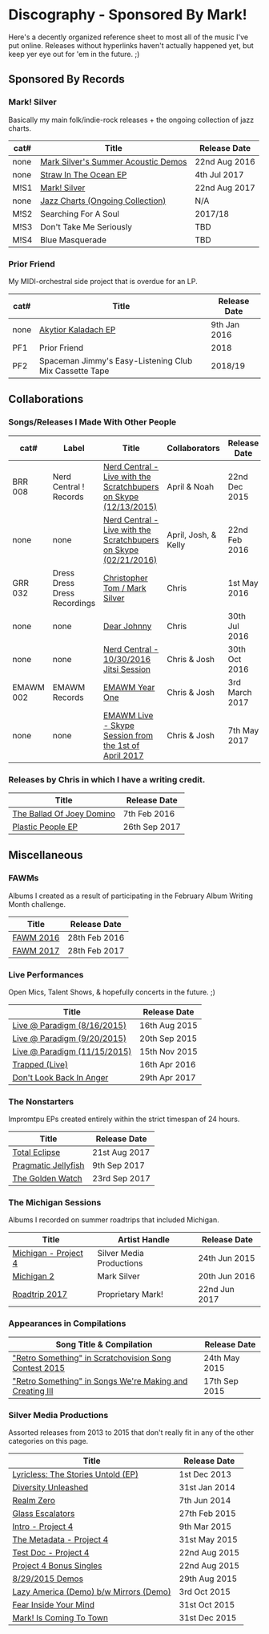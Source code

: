 # Discography - Sponsored By Mark!

Here\'s a decently organized reference sheet to most all of the music I\'ve put online. Releases without hyperlinks haven\'t actually happened yet, but keep yer eye out for \'em in the future. ;)

## Sponsored By Records

### Mark! Silver

Basically my main folk/indie-rock releases + the ongoing collection of jazz charts.

| cat\# | Title | Release Date |
| --- | --- | --- |
| none | [Mark Silver\'s Summer Acoustic Demos](https://marksilver.bandcamp.com/album/mark-silvers-summer-acoustic-demos) | 22nd Aug 2016 |
| none | [Straw In The Ocean EP](https://marksilver.bandcamp.com/album/straw-in-the-ocean-ep) | 4th Jul 2017 |
| M!S1 | [Mark! Silver](https://marksilver.bandcamp.com/album/mark-silver) | 22nd Aug 2017 |
| none | [Jazz Charts (Ongoing Collection)](https://marksilver.bandcamp.com/album/jazz-charts-ongoing-collection) | N/A |
| M!S2 | Searching For A Soul | 2017/18 |
| M!S3 | Don\'t Take Me Seriously | TBD |
| M!S4 | Blue Masquerade | TBD |

### Prior Friend

My MIDI-orchestral side project that is overdue for an LP.

| cat\# | Title | Release Date |
| --- | --- | --- |
| none | [Akytior Kaladach EP](https://silveralt.bandcamp.com/album/akytior-kaladach-ep) | 9th Jan 2016 |
| PF1 | Prior Friend | 2018 |
| PF2 | Spaceman Jimmy\'s Easy-Listening Club Mix Cassette Tape | 2018/19 |

## Collaborations

### Songs/Releases I Made With Other People

| cat\# | Label | Title | Collaborators | Release Date |
| --- | --- | --- | --- | --- |
| BRR 008 | Nerd Central ! Records | [Nerd Central - Live with the Scratchbupers on Skype (12/13/2015)](https://www.hooktube.com/watch?v=wOHVEFfe9L0) | April & Noah | 22nd Dec 2015 |
| none | none | [Nerd Central - Live with the Scratchbupers on Skype (02/21/2016)](https://www.hooktube.com/watch?v=Ryt_4_qc89E) | April, Josh, & Kelly | 22nd Feb 2016 |
| GRR 032 | Dress Dress Dress Recordings | [Christopher Tom / Mark Silver](https://dressdressdress.bandcamp.com/album/christopher-tom-mark-silver) | Chris | 1st May 2016 |
| none | none | [Dear Johnny](http://www.newgrounds.com/audio/listen/696508) | Chris | 30th Jul 2016 |
| none | none | [Nerd Central - 10/30/2016 Jitsi Session](https://archive.org/details/NerdCentral-10302016JitsiSession) | Chris & Josh |  30th Oct 2016 |
| EMAWM 002 | EMAWM Records | [EMAWM Year One](https://emawm.bandcamp.com/album/emawm-year-one) | Chris & Josh | 3rd March 2017 |
| none | none | [EMAWM Live - Skype Session from the 1st of April 2017](https://archive.org/details/el4117) | Chris & Josh | 7th May 2017 |

### Releases by Chris in which I have a writing credit.

| Title | Release Date |
| --- | --- |
| [The Ballad Of Joey Domino](https://christophertom.bandcamp.com/track/the-ballad-of-joey-domino-2) | 7th Feb 2016 |
| [Plastic People EP](https://christophertom.bandcamp.com/album/plastic-people-ep) | 26th Sep 2017 |

## Miscellaneous

### FAWMs

Albums I created as a result of participating in the February Album Writing Month challenge.

| Title | Release Date |
| --- | --- |
| [FAWM 2016](https://silvermediaproductions.bandcamp.com/album/fawm-2016) | 28th Feb 2016 |
| [FAWM 2017](https://marksilver.bandcamp.com/album/fawm-2017) | 28th Feb 2017 |

### Live Performances

Open Mics, Talent Shows, & hopefully concerts in the future. ;)

| Title | Release Date |
| --- | --- |
| [Live @ Paradigm (8/16/2015)](https://silvermediaproductions.bandcamp.com/album/live-paradigm-8-16-2015) | 16th Aug 2015 |
| [Live @ Paradigm (9/20/2015)](https://silvermediaproductions.bandcamp.com/album/live-paradigm-9-20-2015) | 20th Sep 2015 |
| [Live @ Paradigm (11/15/2015)](https://silvermediaproductions.bandcamp.com/album/live-paradigm-11-15-2015) | 15th Nov 2015 |
| [Trapped (Live)](https://marklive.bandcamp.com/track/trapped-live) | 16th Apr 2016 |
| [Don\'t Look Back In Anger](https://marklive.bandcamp.com/track/dont-look-back-in-anger) | 29th Apr 2017 |

### The Nonstarters

Impromtpu EPs created entirely within the strict timespan of 24 hours.

| Title | Release Date |
| --- | --- |
| [Total Eclipse](https://nonstarters.bandcamp.com/album/total-eclipse) | 21st Aug 2017 |
| [Pragmatic Jellyfish](https://nonstarters.bandcamp.com/album/pragmatic-jellyfish) | 9th Sep 2017 |
| [The Golden Watch](https://nonstarters.bandcamp.com/album/the-golden-watch) | 23rd Sep 2017 |

### The Michigan Sessions

Albums I recorded on summer roadtrips that included Michigan.

| Title | Artist Handle | Release Date |
| --- | --- | --- |
| [Michigan - Project 4](https://silvermediaproductions.bandcamp.com/album/michigan-project-4) | Silver Media Productions | 24th Jun 2015 |
| [Michigan 2](https://silveralt.bandcamp.com/album/michigan-2) | Mark Silver | 20th Jun 2016 |
| [Roadtrip 2017](https://silveralt.bandcamp.com/album/roadtrip-2017) | Proprietary Mark! | 22nd Jun 2017 |

### Appearances in Compilations

| Song Title &amp; Compilation | Release Date |
| --- | --- |
| [\"Retro Something\" in Scratchovision Song Contest 2015](https://whizzer0.bandcamp.com/track/retro-something) | 24th May 2015 |
| [\"Retro Something\" in Songs We\'re Making and Creating III](https://scratchcomps.bandcamp.com/track/retro-something) | 17th Sep 2015 |

### Silver Media Productions

Assorted releases from 2013 to 2015 that don\'t really fit in any of the other categories on this page.

| Title | Release Date |
| --- | --- |
| [Lyricless: The Stories Untold (EP)](https://silvermediaproductions.bandcamp.com/album/lyricless-the-stories-untold-ep) | 1st Dec 2013 |
| [Diversity Unleashed](https://silvermediaproductions.bandcamp.com/album/diversity-unleashed) | 31st Jan 2014 |
| [Realm Zero](https://silvermediaproductions.bandcamp.com/album/realm-zero) | 7th Jun 2014 |
| [Glass Escalators](https://silvermediaproductions.bandcamp.com/album/glass-escalators) | 27th Feb 2015 |
| [Intro - Project 4](https://silvermediaproductions.bandcamp.com/album/intro-project-4) | 9th Mar 2015 |
| [The Metadata - Project 4](https://silvermediaproductions.bandcamp.com/album/the-metadata-project-4) | 31st May 2015 |
| [Test Doc - Project 4](https://silvermediaproductions.bandcamp.com/album/test-doc-project-4) | 22nd Aug 2015 |
| [Project 4 Bonus Singles](https://silvermediaproductions.bandcamp.com/album/project-4-bonus-singles) | 22nd Aug 2015 |
| [8/29/2015 Demos](https://silvermediaproductions.bandcamp.com/album/8-29-2015-demos) | 29th Aug 2015 |
| [Lazy America (Demo) b/w Mirrors (Demo)](https://silvermediaproductions.bandcamp.com/album/lazy-america-demo-b-w-mirrors-demo) | 3rd Oct 2015 |
| [Fear Inside Your Mind](https://silvermediaproductions.bandcamp.com/album/fear-inside-your-mind) | 31st Oct 2015 |
| [Mark! Is Coming To Town](https://silvermediaproductions.bandcamp.com/album/mark-is-coming-to-town) | 31st Dec 2015 |
